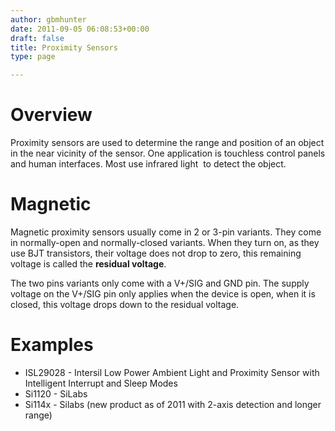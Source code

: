 ```yaml
---
author: gbmhunter
date: 2011-09-05 06:08:53+00:00
draft: false
title: Proximity Sensors
type: page

---
```


# Overview

Proximity sensors are used to determine the range and position of an object in the near vicinity of the sensor. One application is touchless control panels and human interfaces. Most use infrared light  to detect the object.

# Magnetic

Magnetic proximity sensors usually come in 2 or 3-pin variants. They come in normally-open and normally-closed variants. When they turn on, as they use BJT transistors, their voltage does not drop to zero, this remaining voltage is called the **residual voltage**.

The two pins variants only come with a V+/SIG and GND pin. The supply voltage on the V+/SIG pin only applies when the device is open, when it is closed, this voltage drops down to the residual voltage.

# Examples

* ISL29028 - Intersil Low Power Ambient Light and Proximity Sensor with Intelligent Interrupt and Sleep Modes
* Si1120 - SiLabs
* Si114x - Silabs (new product as of 2011 with 2-axis detection and longer range)
